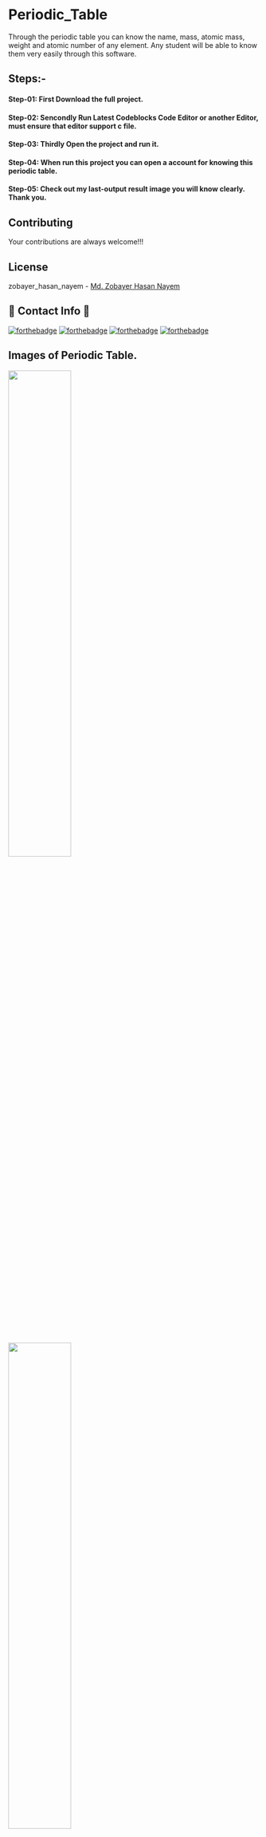 # Periodic_Table
Through the periodic table you can know the name, mass, atomic mass, weight and atomic number of any element. Any student will be able to know them very easily through this software.

## Steps:-
#### Step-01: First Download the full project.
#### Step-02: Sencondly Run Latest Codeblocks Code Editor or another Editor, must ensure that editor support c file.
#### Step-03: Thirdly Open the project and run it.
#### Step-04: When run this project you can open a account for knowing this periodic table.
#### Step-05: Check out my last-output result image you will know clearly. Thank you.

## Contributing
Your contributions are always welcome!!!

## License
zobayer_hasan_nayem - [Md. Zobayer Hasan Nayem](https://github.com/zobayerdev/)

## 📨 Contact Info 📨 <br>
[![forthebadge](https://img.shields.io/badge/Gmail-D14836?style=for-the-badge&logo=gmail&logoColor=white)](https://mail.google.com/mail/?view=cm&fs=1&to=zobayer.dev@gmail.com)
[![forthebadge](https://img.shields.io/badge/Facebook-D14836?style=for-the-badge&logo=facebook&logoColor=white)](https://www.facebook.com/zobayerdev/)
[![forthebadge](https://img.shields.io/badge/LinkedIn-D14836?style=for-the-badge&logo=linkedin&logoColor=white)](https://www.linkedin.com/in/zobayerdev/)
[![forthebadge](https://img.shields.io/badge/Instagram-D14836?style=for-the-badge&logo=instagram&logoColor=white)](https://www.instagram.com/zobayerdev/)


## Images of Periodic Table.
<img src="https://user-images.githubusercontent.com/74914169/203367941-2a34d10d-7725-49ce-afe1-0a968c5ec009.png" width=50% height=50%>
<img src="https://user-images.githubusercontent.com/74914169/203367948-596642fc-59d7-43a1-9207-7846c7fc392a.png" width=50% height=50%>
<img src="https://user-images.githubusercontent.com/74914169/203367950-77ad2459-4c93-4555-a323-6951b491f611.png" width=50% height=50%>
<img src="https://user-images.githubusercontent.com/74914169/203367958-c44a1737-9078-4a50-86ca-357e7faca7af.png" width=50% height=50%>
<img src="https://user-images.githubusercontent.com/74914169/203367970-5a784584-3a28-4d7b-9956-d9b7ea6dde4f.png" width=50% height=50%>
<img src="https://user-images.githubusercontent.com/74914169/203367914-eaf8d6e0-8c55-473a-b3f2-0cb0909b70f7.png" width=50% height=50%>

# Download the project
[Download Now](https://codeload.github.com/zobayerdev/Periodic_Table/zip/refs/heads/main)

